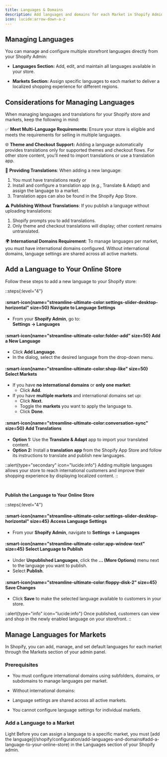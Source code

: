 ```yaml
---
title: Languages & Domains
description: Add languages and domains for each Market in Shopify Admin
icon: lucide:arrow-down-a-z
---
```


## Managing Languages

You can manage and configure multiple storefront languages directly from your Shopify Admin:

- **Languages Section:** Add, edit, and maintain all languages available in your store.

- **Markets Section:** Assign specific languages to each market to deliver a localized shopping experience for different regions.

## Considerations for Managing Languages

When managing languages and translations for your Shopify store and markets, keep the following in mind:

✅ **Meet Multi-Language Requirements:** Ensure your store is eligible and meets the requirements for selling in multiple languages.

🌐 **Theme and Checkout Support:** Adding a language automatically provides translations only for supported themes and checkout flows. For other store content, you’ll need to import translations or use a translation app.

📝 **Providing Translations**: When adding a new language:

1. You must have translations ready or
2. Install and configure a translation app (e.g., Translate & Adapt) and assign the language to a market.
3. Translation apps can also be found in the Shopify App Store.

⚠️ **Publishing Without Translations**: If you publish a language without uploading translations:
 1. Shopify prompts you to add translations.
 2. Only theme and checkout translations will display; other content remains untranslated.

🌍 **International Domains Requirement**: To manage languages per market, you must have international domains configured. Without international domains, language settings are shared across all active markets.


## Add a Language to Your Online Store

Follow these steps to add a new language to your Shopify store:

::steps{:level="4"}

#### :smart-icon{name="streamline-ultimate-color:settings-slider-desktop-horizontal" size=50} Navigate to Language Settings  

- From your **Shopify Admin**, go to:  
  **Settings → Languages**


#### :smart-icon{name="streamline-ultimate-color:folder-add" size=50} Add a New Language  

- Click **Add Language**.
- In the dialog, select the desired language from the drop-down menu.


#### :smart-icon{name="streamline-ultimate-color:shop-like" size=50} Select Markets  

- If you have **no international domains** or **only one market**:
  - Click **Add**.
- If you have **multiple markets** and international domains set up:
  - Click **Next**.
  - Toggle the **markets** you want to apply the language to.
  - Click **Done**.

#### :smart-icon{name="streamline-ultimate-color:conversation-sync" size=50} Add Translations  

- **Option 1:** Use the **Translate & Adapt** app to import your translated content.
- **Option 2:** Install a **translation app** from the Shopify App Store and follow its instructions to translate and publish new languages.

::alert{type="secondary" icon="lucide:info"}
Adding multiple languages allows your store to reach international customers and improve their shopping experience by displaying localized content.
::

<br>

**Publish the Language to Your Online Store**

::steps{:level="4"}

#### :smart-icon{name="streamline-ultimate-color:settings-slider-desktop-horizontal" size=45} Access Language Settings  

- From your **Shopify Admin**, navigate to **Settings → Languages**


#### :smart-icon{name="streamline-ultimate-color:app-window-text" size=45} Select Language to Publish  

- Under **Unpublished Languages**, click the **… (More Options)** menu next to the language you want to publish.
- Select **Publish**.


#### :smart-icon{name="streamline-ultimate-color:floppy-disk-2" size=45} Save Changes  

- Click **Save** to make the selected language available to customers in your store.

::alert{type="info" icon="lucide:info"}
Once published, customers can view and shop in the newly enabled language on your storefront.
::


## Manage Languages for Markets

In Shopify, you can add, manage, and set default languages for each market through the Markets section of your admin panel.

### Prerequisites

- You must configure international domains using subfolders, domains, or subdomains to manage languages per market.

- Without international domains:
 - Language settings are shared across all active markets.
 - You cannot configure language settings for individual markets.

### Add a Language to a Market

<div class="mt-2 bg-white/10 border border-white/10 text-sm text-white rounded-lg p-4" role="alert" tabindex="-1" aria-labelledby="hs-soft-color-light-label">
  <span id="hs-soft-color-light-label" class="font-bold">Light</span> Before you can assign a language to a specific market, you must [add the language](/shopify/configuration/add-languages-and-domains#add-a-language-to-your-online-store) in the Languages section of your Shopify admin.
</div>